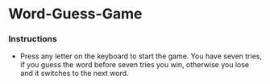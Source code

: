 # Word-Guess-Game

### Instructions

* Press any letter on the keyboard to start the game. You have seven tries, if you guess the word before seven tries
you win, otherwise you lose and it switches to the next word.